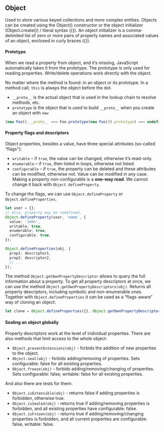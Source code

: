 ## Object

Used to store various keyed collections and more complex entities.
Objects can be created using the Object() constructor or the object initializer (Object.create()) / literal syntax ({}).
An object initializer is a comma-delimited list of zero or more pairs of property
names and associated values of an object, enclosed in curly braces ({}).

#### Prototype

When we read a property from object, and it’s missing, JavaScript automatically takes it from the prototype.
The prototype is only used for reading properties. Write/delete operations work directly with the object.

No matter where the method is found: in an object or its prototype.
In a method call, `this` is always the object before the dot.

- `__proto__` is the actual object that is used in the lookup chain to resolve methods, etc.
- `prototype` is the object that is used to build `__proto__` when you create an object with `new`

```typescript
(new Foo().__proto__ === Foo.prototype(new Foo()).prototype) === undefined;
```

#### Property flags and descriptors

Object properties, besides a value, have three special attributes (so-called “flags”):

- `writable` – if `true`, the value can be changed, otherwise it’s read-only.
- `enumerable` – if `true`, then listed in loops, otherwise not listed.
- `configurable` – if `true`, the property can be deleted and these attributes can be modified,
  otherwise not. Value can be modified in any case.
  Making a property non-configurable is a **one-way road**. We cannot change it back with
  `Object.defineProperty`.

To change the flags, we can use `Object.defineProperty` or `Object.defineProperties`.

```typescript
let user = {};
// Also, property may be redefined.
Object.defineProperty(user, 'name', {
  value: 'John',
  writable: true,
  enumerable: true,
  configurable: true,
});

Object.defineProperties(obj, {
  prop1: descriptor1,
  prop2: descriptor2,
  // ...
});
```

The method `Object.getOwnPropertyDescriptor` allows to query the full information about a property.
To get all property descriptors at once, we can use the method
`Object.getOwnPropertyDescriptors(obj)`.
Returns all property descriptors, including symbolic and non-enumerable ones.
Together with `Object.defineProperties` it can be used as a “flags-aware” way of cloning an object:

```typescript
let clone = Object.defineProperties({}, Object.getOwnPropertyDescriptors(obj));
```

#### Sealing an object globally

Property descriptors work at the level of individual properties.
There are also methods that limit access to the whole object:

- `Object.preventExtensions(obj)` - forbids the addition of new properties to the object.
- `Object.seal(obj)` - forbids adding/removing of properties. Sets configurable: false for
  all existing properties.
- `Object.freeze(obj)` - forbids adding/removing/changing of properties.
  Sets configurable: false, writable: false for all existing properties.

And also there are tests for them:

- `Object.isExtensible(obj)` - returns false if adding properties is forbidden, otherwise true.
- `Object.isSealed(obj)` - returns true if adding/removing properties is forbidden,
  and all existing properties have configurable: false.
- `Object.isFrozen(obj)` - returns true if adding/removing/changing properties is forbidden,
  and all current properties are configurable: false, writable: false.
